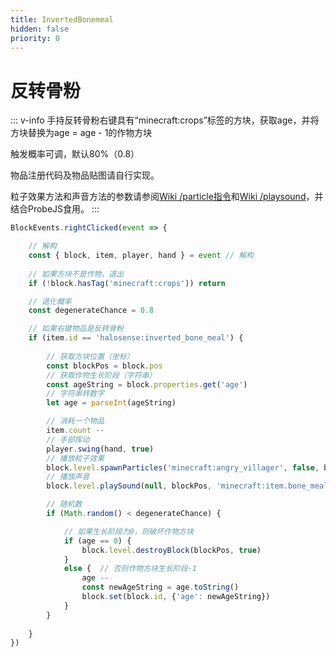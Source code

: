 ```yaml
---
title: InvertedBonemeal
hidden: false
priority: 0
---
```

# 反转骨粉

::: v-info
手持反转骨粉右键具有“minecraft:crops”标签的方块，获取age，并将方块替换为age = age - 1的作物方块

触发概率可调，默认80%（0.8）

物品注册代码及物品贴图请自行实现。

粒子效果方法和声音方法的参数请参阅[Wiki /particle指令](https://zh.minecraft.wiki/w/%E5%91%BD%E4%BB%A4/particle)和[Wiki /playsound](https://zh.minecraft.wiki/w/%E5%91%BD%E4%BB%A4/playsound)，并结合ProbeJS食用。
:::

```js
BlockEvents.rightClicked(event => {

    // 解构
    const { block, item, player, hand } = event // 解构
    
    // 如果方块不是作物，退出
    if (!block.hasTag('minecraft:crops')) return

    // 退化概率
    const degenerateChance = 0.8

    // 如果右键物品是反转骨粉
    if (item.id == 'halosense:inverted_bone_meal') {
        
        // 获取方块位置（坐标）
        const blockPos = block.pos
        // 获取作物生长阶段（字符串）
        const ageString = block.properties.get('age')
        // 字符串转数字
        let age = parseInt(ageString)

        // 消耗一个物品
        item.count --
        // 手部挥动
        player.swing(hand, true)
        // 播放粒子效果
        block.level.spawnParticles('minecraft:angry_villager', false, blockPos.x + 0.5, blockPos.y - 0.5, blockPos.z + 0.5, 0.25, 0.1, 0.25, 10, 0)
        // 播放声音
        block.level.playSound(null, blockPos, 'minecraft:item.bone_meal.use', 'players')

        // 随机数
        if (Math.random() < degenerateChance) {

            // 如果生长阶段为0，则破坏作物方块            
            if (age == 0) {
                block.level.destroyBlock(blockPos, true)
            }
            else {  // 否则作物方块生长阶段-1
                age --
                const newAgeString = age.toString()
                block.set(block.id, {'age': newAgeString})
            }
        }
        
    }
})
```
